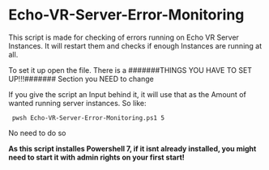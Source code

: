 # Echo-VR-Server-Error-Monitoring

This script is made for checking of errors running on Echo VR Server Instances.
It will restart them and checks if enough Instances are running at all.

To set it up open the file.
There is a #######THINGS YOU HAVE TO SET UP!!!####### Section you NEED to change

If you give the script an Input behind it, it will use that as the Amount of wanted running server instances.
So like:

```
 pwsh Echo-VR-Server-Error-Monitoring.ps1 5
```
No need to do so

**As this script installes Powershell 7, if it isnt already installed, you might need to start it with admin rights on your first start!**

